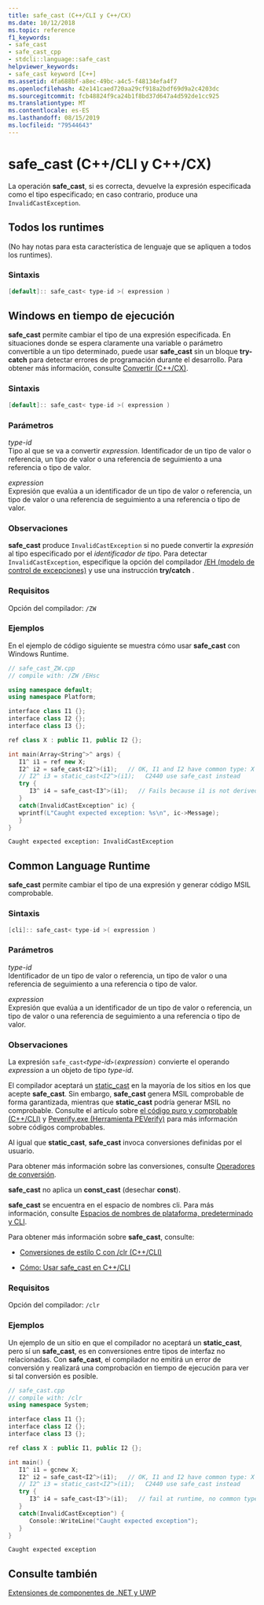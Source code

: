 ```yaml
---
title: safe_cast (C++/CLI y C++/CX)
ms.date: 10/12/2018
ms.topic: reference
f1_keywords:
- safe_cast
- safe_cast_cpp
- stdcli::language::safe_cast
helpviewer_keywords:
- safe_cast keyword [C++]
ms.assetid: 4fa688bf-a8ec-49bc-a4c5-f48134efa4f7
ms.openlocfilehash: 42e141caed720aa29cf918a2bdf69d9a2c4203dc
ms.sourcegitcommit: fcb48824f9ca24b1f8bd37d647a4d592de1cc925
ms.translationtype: MT
ms.contentlocale: es-ES
ms.lasthandoff: 08/15/2019
ms.locfileid: "79544643"
---
```

# <a name="safe_cast-ccli-and-ccx"></a>safe_cast (C++/CLI y C++/CX)

La operación **safe_cast**, si es correcta, devuelve la expresión especificada como el tipo especificado; en caso contrario, produce una `InvalidCastException`.

## <a name="all-runtimes"></a>Todos los runtimes

(No hay notas para esta característica de lenguaje que se apliquen a todos los runtimes).

### <a name="syntax"></a>Sintaxis

```cpp
[default]:: safe_cast< type-id >( expression )
```

## <a name="windows-runtime"></a>Windows en tiempo de ejecución

**safe_cast** permite cambiar el tipo de una expresión especificada. En situaciones donde se espera claramente una variable o parámetro convertible a un tipo determinado, puede usar **safe_cast** sin un bloque **try-catch** para detectar errores de programación durante el desarrollo. Para obtener más información, consulte [Convertir (C++/CX)](../cppcx/casting-c-cx.md).

### <a name="syntax"></a>Sintaxis

```cpp
[default]:: safe_cast< type-id >( expression )
```

### <a name="parameters"></a>Parámetros

*type-id*<br/>
Tipo al que se va a convertir *expression*. Identificador de un tipo de valor o referencia, un tipo de valor o una referencia de seguimiento a una referencia o tipo de valor.

*expression*<br/>
Expresión que evalúa a un identificador de un tipo de valor o referencia, un tipo de valor o una referencia de seguimiento a una referencia o tipo de valor.

### <a name="remarks"></a>Observaciones

**safe_cast** produce `InvalidCastException` si no puede convertir la *expresión* al tipo especificado por el *identificador de tipo*. Para detectar `InvalidCastException`, especifique la opción del compilador [/EH (modelo de control de excepciones)](../build/reference/eh-exception-handling-model.md) y use una instrucción **try/catch** .

### <a name="requirements"></a>Requisitos

Opción del compilador: `/ZW`

### <a name="examples"></a>Ejemplos

En el ejemplo de código siguiente se muestra cómo usar **safe_cast** con Windows Runtime.

```cpp
// safe_cast_ZW.cpp
// compile with: /ZW /EHsc

using namespace default;
using namespace Platform;

interface class I1 {};
interface class I2 {};
interface class I3 {};

ref class X : public I1, public I2 {};

int main(Array<String^>^ args) {
   I1^ i1 = ref new X;
   I2^ i2 = safe_cast<I2^>(i1);   // OK, I1 and I2 have common type: X
   // I2^ i3 = static_cast<I2^>(i1);   C2440 use safe_cast instead
   try {
      I3^ i4 = safe_cast<I3^>(i1);   // Fails because i1 is not derived from I3.
   }
   catch(InvalidCastException^ ic) {
   wprintf(L"Caught expected exception: %s\n", ic->Message);
   }
}
```

```Output
Caught expected exception: InvalidCastException
```

## <a name="common-language-runtime"></a>Common Language Runtime

**safe_cast** permite cambiar el tipo de una expresión y generar código MSIL comprobable.

### <a name="syntax"></a>Sintaxis

```cpp
[cli]:: safe_cast< type-id >( expression )
```

### <a name="parameters"></a>Parámetros

*type-id*<br/>
Identificador de un tipo de valor o referencia, un tipo de valor o una referencia de seguimiento a una referencia o tipo de valor.

*expression*<br/>
Expresión que evalúa a un identificador de un tipo de valor o referencia, un tipo de valor o una referencia de seguimiento a una referencia o tipo de valor.

### <a name="remarks"></a>Observaciones

La expresión `safe_cast<`*type-id*`>(`*expression*`)` convierte el operando *expression* a un objeto de tipo *type-id*.

El compilador aceptará un [static_cast](../cpp/static-cast-operator.md) en la mayoría de los sitios en los que acepte **safe_cast**.  Sin embargo, **safe_cast** genera MSIL comprobable de forma garantizada, mientras que **static_cast** podría generar MSIL no comprobable.  Consulte el artículo sobre [el código puro y comprobable (C++/CLI)](../dotnet/pure-and-verifiable-code-cpp-cli.md) y [Peverify.exe (Herramienta PEVerify)](/dotnet/framework/tools/peverify-exe-peverify-tool) para más información sobre códigos comprobables.

Al igual que **static_cast**, **safe_cast** invoca conversiones definidas por el usuario.

Para obtener más información sobre las conversiones, consulte [Operadores de conversión](../cpp/casting-operators.md).

**safe_cast** no aplica un **const_cast** (desechar **const**).

**safe_cast** se encuentra en el espacio de nombres cli.  Para más información, consulte [Espacios de nombres de plataforma, predeterminado y CLI](platform-default-and-cli-namespaces-cpp-component-extensions.md).

Para obtener más información sobre **safe_cast**, consulte:

- [Conversiones de estilo C con /clr (C++/CLI)](c-style-casts-with-clr-cpp-cli.md)

- [Cómo: Usar safe_cast en C++/CLI](../dotnet/how-to-use-safe-cast-in-cpp-cli.md)

### <a name="requirements"></a>Requisitos

Opción del compilador: `/clr`

### <a name="examples"></a>Ejemplos

Un ejemplo de un sitio en que el compilador no aceptará un **static_cast**, pero sí un **safe_cast**, es en conversiones entre tipos de interfaz no relacionadas.  Con **safe_cast**, el compilador no emitirá un error de conversión y realizará una comprobación en tiempo de ejecución para ver si tal conversión es posible.

```cpp
// safe_cast.cpp
// compile with: /clr
using namespace System;

interface class I1 {};
interface class I2 {};
interface class I3 {};

ref class X : public I1, public I2 {};

int main() {
   I1^ i1 = gcnew X;
   I2^ i2 = safe_cast<I2^>(i1);   // OK, I1 and I2 have common type: X
   // I2^ i3 = static_cast<I2^>(i1);   C2440 use safe_cast instead
   try {
      I3^ i4 = safe_cast<I3^>(i1);   // fail at runtime, no common type
   }
   catch(InvalidCastException^) {
      Console::WriteLine("Caught expected exception");
   }
}
```

```Output
Caught expected exception
```

## <a name="see-also"></a>Consulte también

[Extensiones de componentes de .NET y UWP](component-extensions-for-runtime-platforms.md)
